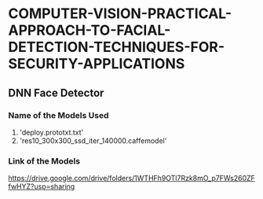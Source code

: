 # COMPUTER-VISION-PRACTICAL-APPROACH-TO-FACIAL-DETECTION-TECHNIQUES-FOR-SECURITY-APPLICATIONS

## DNN Face Detector

### Name of the Models Used

1. 'deploy.prototxt.txt'
2. 'res10_300x300_ssd_iter_140000.caffemodel'


### Link of the Models

https://drive.google.com/drive/folders/1WTHFh9OTl7Rzk8mO_p7FWs260ZFfwHYZ?usp=sharing

